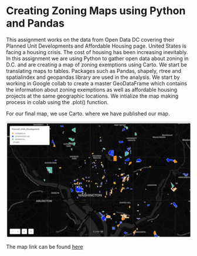 # Creating Zoning Maps using Python and Pandas

This assignment works on the data from Open Data DC covering their Planned Unit Developments and Affordable Housing page. United States is facing a housing crisis. The cost of housing has been increasing inevitably. In this assignment we are using Python to gather open data about zoning in D.C. and are creating a map of zoning exemptions using Carto. We start be translating maps to tables. Packages such as Pandas, shapely, rtree and spatialindex and geopandas library are used in the analysis. We start by working in Google collab to create a master GeoDataFrame which contains the information about zoning exemptions as well as affordable housing projects at the same geographic locations. We intialize the map making process in colab using the .plot() function. 

For our final map, we use Carto. where we have published our map. 

<img src = "DC_PUD.jpg">

The map link can be found [here](https://arpitashalini.carto.com/builder/d29199de-1962-4497-8c35-3272c18e0738/embed?state=%7B%22map%22%3A%7B%22ne%22%3A%5B38.864439229583375%2C-77.06737518310548%5D%2C%22sw%22%3A%5B38.94966390388528%2C-76.98789596557619%5D%2C%22center%22%3A%5B38.9070643560226%2C-77.02763557434082%5D%2C%22zoom%22%3A13%7D%7D)
